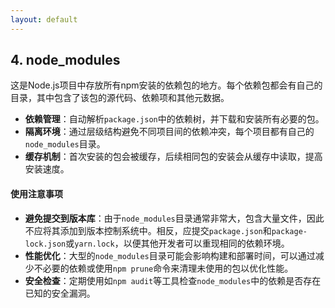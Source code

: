 ```yaml
---
layout: default
---
```


## 4. node_modules

这是Node.js项目中存放所有npm安装的依赖包的地方。每个依赖包都会有自己的目录，其中包含了该包的源代码、依赖项和其他元数据。

- **依赖管理**：自动解析`package.json`中的依赖树，并下载和安装所有必要的包。
- **隔离环境**：通过层级结构避免不同项目间的依赖冲突，每个项目都有自己的`node_modules`目录。
- **缓存机制**：首次安装的包会被缓存，后续相同包的安装会从缓存中读取，提高安装速度。

#### 使用注意事项
- **避免提交到版本库**：由于`node_modules`目录通常非常大，包含大量文件，因此不应将其添加到版本控制系统中。相反，应提交`package.json`和`package-lock.json`或`yarn.lock`，以便其他开发者可以重现相同的依赖环境。
- **性能优化**：大型的`node_modules`目录可能会影响构建和部署时间，可以通过减少不必要的依赖或使用`npm prune`命令来清理未使用的包以优化性能。
- **安全检查**：定期使用如`npm audit`等工具检查`node_modules`中的依赖是否存在已知的安全漏洞。


